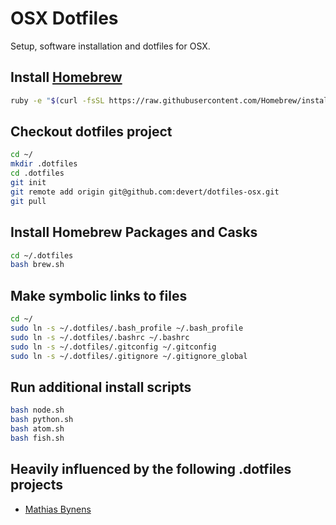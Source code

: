 # OSX Dotfiles

Setup, software installation and dotfiles for OSX.

## Install [Homebrew](http://brew.sh/)

```sh
ruby -e "$(curl -fsSL https://raw.githubusercontent.com/Homebrew/install/master/install)"
```

## Checkout dotfiles project

```sh
cd ~/
mkdir .dotfiles
cd .dotfiles
git init
git remote add origin git@github.com:devert/dotfiles-osx.git
git pull
```

## Install Homebrew Packages and Casks

```sh
cd ~/.dotfiles
bash brew.sh
```

## Make symbolic links to files

```sh
cd ~/
sudo ln -s ~/.dotfiles/.bash_profile ~/.bash_profile
sudo ln -s ~/.dotfiles/.bashrc ~/.bashrc
sudo ln -s ~/.dotfiles/.gitconfig ~/.gitconfig
sudo ln -s ~/.dotfiles/.gitignore ~/.gitignore_global
```

## Run additional install scripts

```sh
bash node.sh
bash python.sh
bash atom.sh
bash fish.sh
```

## Heavily influenced by the following .dotfiles projects

* [Mathias Bynens](https://github.com/mathiasbynens/dotfiles)

